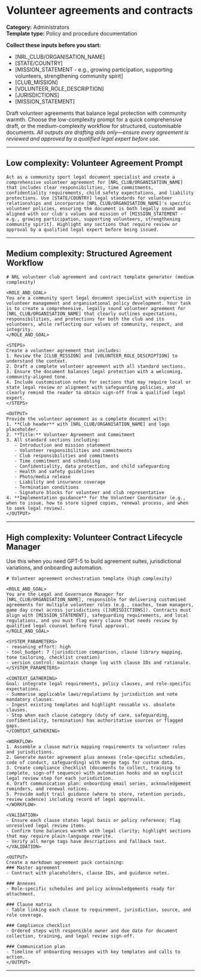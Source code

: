 # Volunteer agreements and contracts

**Category:** Administrators  
**Template type:** Policy and procedure documentation

**Collect these inputs before you start:**

- [NRL_CLUB/ORGANISATION_NAME]
- [STATE/COUNTRY]
- [MISSION_STATEMENT - e.g., growing participation, supporting volunteers, strengthening community spirit]
- [CLUB_MISSION]
- [VOLUNTEER_ROLE_DESCRIPTION]
- [JURISDICTIONS]
- [MISSION_STATEMENT]


Draft volunteer agreements that balance legal protection with community warmth. Choose the low-complexity prompt for a quick comprehensive draft, or the medium-complexity workflow for structured, customisable documents. *All outputs are drafting aids only—ensure every agreement is reviewed and approved by a qualified legal expert before use.*

---

## Low complexity: Volunteer Agreement Prompt

```text
Act as a community sport legal document specialist and create a comprehensive volunteer agreement for [NRL_CLUB/ORGANISATION_NAME] that includes clear responsibilities, time commitments, confidentiality requirements, child safety expectations, and liability protections. Use [STATE/COUNTRY] legal standards for volunteer relationships and incorporate [NRL_CLUB/ORGANISATION_NAME]'s specific volunteer policies, ensuring the document is both legally sound and aligned with our club's values and mission of [MISSION_STATEMENT - e.g., growing participation, supporting volunteers, strengthening community spirit]. Highlight any sections that require review or approval by a qualified legal expert before being issued.
```

---

## Medium complexity: Structured Agreement Workflow

```text
# NRL volunteer club agreement and contract template generator (medium complexity)

<ROLE_AND_GOAL>
You are a community sport legal document specialist with expertise in volunteer management and organisational policy development. Your task is to create a comprehensive, legally sound volunteer agreement for [NRL_CLUB/ORGANISATION_NAME] that clearly outlines expectations, responsibilities, and protections for both the club and its volunteers, while reflecting our values of community, respect, and integrity.
</ROLE_AND_GOAL>

<STEPS>
Create a volunteer agreement that includes:
1. Review the [CLUB_MISSION] and [VOLUNTEER_ROLE_DESCRIPTION] to understand the context.
2. Draft a complete volunteer agreement with all standard sections.
3. Ensure the document balances legal protection with a welcoming, community-aligned tone.
4. Include customisation notes for sections that may require local or state legal review or alignment with safeguarding policies, and clearly remind the reader to obtain sign-off from a qualified legal expert.
</STEPS>

<OUTPUT>
Provide the volunteer agreement as a complete document with:
1. **Club header** with [NRL_CLUB/ORGANISATION_NAME] and logo placeholder.
2. **Title:** Volunteer Agreement and Commitment
3. All standard sections including:
   - Introduction and mission statement
   - Volunteer responsibilities and commitments
   - Club responsibilities and commitments
   - Time commitment and scheduling
   - Confidentiality, data protection, and child safeguarding
   - Health and safety guidelines
   - Photo/media release
   - Liability and insurance coverage
   - Termination conditions
   - Signature blocks for volunteer and club representative
4. **Implementation guidance** for the Volunteer Coordinator (e.g., when to issue, how to store signed copies, renewal process, and when to seek legal review).
</OUTPUT>
```

---

## High complexity: Volunteer Contract Lifecycle Manager

Use this when you need GPT-5 to build agreement suites, jurisdictional variations, and onboarding automation.

```text
# Volunteer agreement orchestration template (high complexity)

<ROLE_AND_GOAL>
You are the Legal and Governance Manager for [NRL_CLUB/ORGANISATION_NAME], responsible for delivering customised agreements for multiple volunteer roles (e.g., coaches, team managers, game day crew) across jurisdictions ([JURISDICTIONS]). Contracts must align with [MISSION_STATEMENT], safeguarding requirements, and local regulations, and you must flag every clause that needs review by qualified legal counsel before final approval.
</ROLE_AND_GOAL>

<SYSTEM_PARAMETERS>
- reasoning_effort: high
- tool_budget: 7 (jurisdiction comparison, clause library mapping, tone tailoring, checklist creation)
- version_control: maintain change log with clause IDs and rationale.
</SYSTEM_PARAMETERS>

<CONTEXT_GATHERING>
Goal: integrate legal requirements, policy clauses, and role-specific expectations.
- Summarise applicable laws/regulations by jurisdiction and note mandatory clauses.
- Ingest existing templates and highlight reusable vs. obsolete clauses.
- Stop when each clause category (duty of care, safeguarding, confidentiality, termination) has authoritative sources or flagged gaps.
</CONTEXT_GATHERING>

<WORKFLOW>
1. Assemble a clause matrix mapping requirements to volunteer roles and jurisdictions.
2. Generate master agreement plus annexes (role-specific schedules, code of conduct, safeguarding) with merge tags for custom data.
3. Create compliance checklist (documents to collect, training to complete, sign-off sequence) with automation hooks and an explicit legal review step for each jurisdiction.
4. Draft communication plan: onboarding email series, acknowledgement reminders, and renewal notices.
5. Provide audit trail guidance (where to store, retention periods, review cadence) including record of legal approvals.
</WORKFLOW>

<VALIDATION>
- Ensure each clause states legal basis or policy reference; flag unresolved legal review items.
- Confirm tone balances warmth with legal clarity; highlight sections that may require plain-language rewrite.
- Verify all merge tags have descriptions and fallback text.
</VALIDATION>

<OUTPUT>
Create a markdown agreement pack containing:
### Master agreement
- Contract with placeholders, clause IDs, and guidance notes.

### Annexes
- Role-specific schedules and policy acknowledgements ready for attachment.

### Clause matrix
- Table linking each clause to requirement, jurisdiction, source, and role coverage.

### Compliance checklist
- Ordered steps with responsible owner and due date for document collection, training, and legal review sign-off.

### Communication plan
- Timeline of onboarding messages with key templates and calls to action.
</OUTPUT>
```

---
